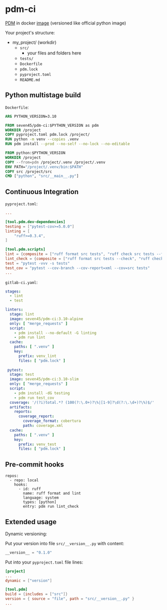 # pdm-ci

[PDM](https://github.com/pdm-project/pdm) in docker [image](https://hub.docker.com/r/seven45/pdm-ci) (versioned like official python image)

Your project's structure:
- my_project/ (workdir)
  - `src/`
    - your files and folders here
  - `tests/`
  - `Dockerfile`
  - `pdm.lock`
  - `pyproject.toml`
  - `README.md`

## Python multistage build

`Dockerfile`:

```dockerfile
ARG PYTHON_VERSION=3.10

FROM seven45/pdm-ci:$PYTHON_VERSION as pdm
WORKDIR /project
COPY pyproject.toml pdm.lock /project/
RUN python -m venv --copies .venv
RUN pdm install --prod --no-self --no-lock --no-editable

FROM python:$PYTHON_VERSION
WORKDIR /project
COPY --from=pdm /project/.venv /project/.venv
ENV PATH="/project/.venv/bin:$PATH"
COPY src /project/src
CMD ["python", "src/__main__.py"]
```

## Continuous Integration

`pyproject.toml`:

```toml
...

[tool.pdm.dev-dependencies]
testing = ["pytest-cov>=5.0.0"]
linting = [
    "ruff>=0.3.4",
]

[tool.pdm.scripts]
lint = {composite = ["ruff format src tests", "ruff check src tests --fix"]}
lint_check = {composite = ["ruff format src tests --check", "ruff check src tests"]}
test = "pytest -vvv -s tests"
test_cov = "pytest --cov-branch --cov-report=xml --cov=src tests"
...
```

`gitlab-ci.yaml`:

```yaml
stages:
  - lint
  - test

linters:
  stage: lint
  image: seven45/pdm-ci:3.10-alpine
  only: [ "merge_requests" ]
  script:
    - pdm install --no-default -G linting
    - pdm run lint
  cache:
    paths: [ ".venv" ]
    key:
      prefix: venv_lint
      files: [ "pdm.lock" ]
 
 pytest:
  stage: test
  image: seven45/pdm-ci:3.10-slim
  only: [ "merge_requests" ]
  script:
    - pdm install -dG testing
    - pdm run test_cov
  coverage: '/(?i)total.*? (100(?:\.0+)?\%|[1-9]?\d(?:\.\d+)?\%)$/'
  artifacts:
    reports:
      coverage_report:
        coverage_format: cobertura
        path: coverage.xml
  cache:
    paths: [ ".venv" ]
    key:
      prefix: venv_test
      files: [ "pdm.lock" ]
```


## Pre-commit hooks

```
repos:
  - repo: local
    hooks:
      - id: ruff
        name: ruff format and lint
        language: system
        types: [python]
        entry: pdm run lint_check
```


## Extended usage

Dynamic versioning:

Put your version into file `src/__version__.py` with content: 
```python
__version__ = "0.1.0"

```

Put into your `pyproject.toml` file lines:

```toml
[project]
...
dynamic = ["version"]

[tool.pdm]
build = {includes = ["src"]}
version = { source = "file", path = "src/__version__.py" }
...
```
